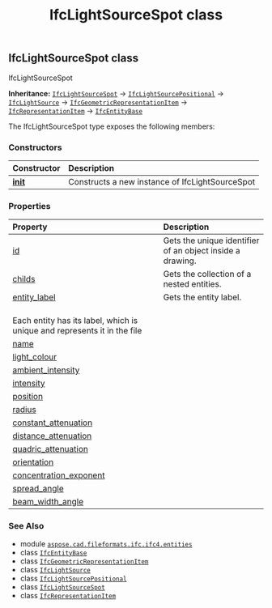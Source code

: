 ﻿---
title: IfcLightSourceSpot class
second_title: Aspose.CAD for Python via .NET API References
description: 
type: docs
weight: 3490
url: /python-net/aspose.cad.fileformats.ifc.ifc4.entities/ifclightsourcespot/
is_root: false
---

## IfcLightSourceSpot class

IfcLightSourceSpot



**Inheritance:** [`IfcLightSourceSpot`](/cad/python-net/aspose.cad.fileformats.ifc.ifc4.entities/ifclightsourcespot) → 
[`IfcLightSourcePositional`](/cad/python-net/aspose.cad.fileformats.ifc.ifc4.entities/ifclightsourcepositional) → 
[`IfcLightSource`](/cad/python-net/aspose.cad.fileformats.ifc.ifc4.entities/ifclightsource) → 
[`IfcGeometricRepresentationItem`](/cad/python-net/aspose.cad.fileformats.ifc.ifc4.entities/ifcgeometricrepresentationitem) → 
[`IfcRepresentationItem`](/cad/python-net/aspose.cad.fileformats.ifc.ifc4.entities/ifcrepresentationitem) → 
[`IfcEntityBase`](/cad/python-net/aspose.cad.fileformats.ifc/ifcentitybase)



The IfcLightSourceSpot type exposes the following members:

### Constructors
| Constructor | Description |
| :- | :- |
| [__init__](/cad/python-net/aspose.cad.fileformats.ifc.ifc4.entities/ifclightsourcespot/__init__/#) | Constructs a new instance of IfcLightSourceSpot |


### Properties
| Property | Description |
| :- | :- |
| [id](/cad/python-net/aspose.cad.fileformats.ifc.ifc4.entities/ifclightsourcespot/id) | Gets the unique identifier of an object inside a drawing. |
| [childs](/cad/python-net/aspose.cad.fileformats.ifc.ifc4.entities/ifclightsourcespot/childs) | Gets the collection of a nested entities. |
| [entity_label](/cad/python-net/aspose.cad.fileformats.ifc.ifc4.entities/ifclightsourcespot/entity_label) | Gets the entity label.<br/>Each entity has its label, which is unique and represents it in the file |
| [name](/cad/python-net/aspose.cad.fileformats.ifc.ifc4.entities/ifclightsourcespot/name) |  |
| [light_colour](/cad/python-net/aspose.cad.fileformats.ifc.ifc4.entities/ifclightsourcespot/light_colour) |  |
| [ambient_intensity](/cad/python-net/aspose.cad.fileformats.ifc.ifc4.entities/ifclightsourcespot/ambient_intensity) |  |
| [intensity](/cad/python-net/aspose.cad.fileformats.ifc.ifc4.entities/ifclightsourcespot/intensity) |  |
| [position](/cad/python-net/aspose.cad.fileformats.ifc.ifc4.entities/ifclightsourcespot/position) |  |
| [radius](/cad/python-net/aspose.cad.fileformats.ifc.ifc4.entities/ifclightsourcespot/radius) |  |
| [constant_attenuation](/cad/python-net/aspose.cad.fileformats.ifc.ifc4.entities/ifclightsourcespot/constant_attenuation) |  |
| [distance_attenuation](/cad/python-net/aspose.cad.fileformats.ifc.ifc4.entities/ifclightsourcespot/distance_attenuation) |  |
| [quadric_attenuation](/cad/python-net/aspose.cad.fileformats.ifc.ifc4.entities/ifclightsourcespot/quadric_attenuation) |  |
| [orientation](/cad/python-net/aspose.cad.fileformats.ifc.ifc4.entities/ifclightsourcespot/orientation) |  |
| [concentration_exponent](/cad/python-net/aspose.cad.fileformats.ifc.ifc4.entities/ifclightsourcespot/concentration_exponent) |  |
| [spread_angle](/cad/python-net/aspose.cad.fileformats.ifc.ifc4.entities/ifclightsourcespot/spread_angle) |  |
| [beam_width_angle](/cad/python-net/aspose.cad.fileformats.ifc.ifc4.entities/ifclightsourcespot/beam_width_angle) |  |



### See Also
* module [`aspose.cad.fileformats.ifc.ifc4.entities`](..)
* class [`IfcEntityBase`](/cad/python-net/aspose.cad.fileformats.ifc/ifcentitybase)
* class [`IfcGeometricRepresentationItem`](/cad/python-net/aspose.cad.fileformats.ifc.ifc4.entities/ifcgeometricrepresentationitem)
* class [`IfcLightSource`](/cad/python-net/aspose.cad.fileformats.ifc.ifc4.entities/ifclightsource)
* class [`IfcLightSourcePositional`](/cad/python-net/aspose.cad.fileformats.ifc.ifc4.entities/ifclightsourcepositional)
* class [`IfcLightSourceSpot`](/cad/python-net/aspose.cad.fileformats.ifc.ifc4.entities/ifclightsourcespot)
* class [`IfcRepresentationItem`](/cad/python-net/aspose.cad.fileformats.ifc.ifc4.entities/ifcrepresentationitem)
